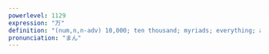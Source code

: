 ```yaml
---
powerlevel: 1129
expression: "万"
definition: "(num,n,n-adv) 10,000; ten thousand; myriads; everything; all; (P)"
pronunciation: "まん"
---
```

